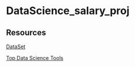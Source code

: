 # DataScience_salary_proj

## Resources
[DataSet](https://raw.githubusercontent.com/PlayingNumbers/ds_salary_proj/data_cleaning/glassdoor_jobs.csv)

[Top Data Science Tools](https://www.kdnuggets.com/2019/05/poll-top-data-science-machine-learning-platforms.html#:~:text=Python%20leads%20the%2011%20top%20Data%20Science,Learning%20platforms%3A%20Trends%20and%20Analysis&text=Python%20continues%20to%20lead%20the,By%20Gregory%20Piatetsky%2C%20KDnuggets.)

